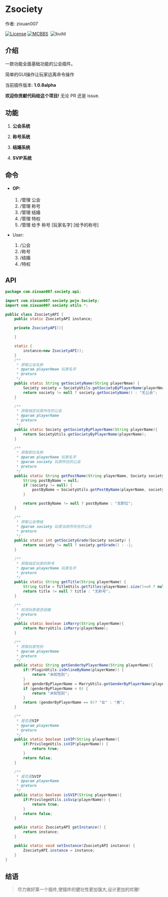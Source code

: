 # Zsociety

作者: zixuan007

[![License](https://img.shields.io/badge/license-GPL-blue)](LICENSE)   [![MCBBS](https://img.shields.io/badge/Link-MCBBS-brightgreen)](https://www.mcbbs.net/thread-970895-1-1.html)  ![build](https://img.shields.io/badge/build-passing-brightgreen) 



## 介绍

一款功能全面基础功能的公会插件。

简单的GUI操作让玩家远离命令操作

当前插件版本: **1.0.8alpha**

**欢迎你贡献代码给这个项目!** 无论 PR 还是 issue.



## 功能

1. **公会系统**

2. **称号系统**

3. **结婚系统**

4. **SVIP系统**

   

## 命令

- #### OP:

  1. /管理 公会
  2. /管理 称号
  3. /管理 结婚
  4. /管理 特权
  5. /管理 给予 称号 [玩家名字] [给予的称号]
  
- User:

  1. /公会
  2. /称号
  3. /结婚
  4. /特权		



## API
```java
package com.zixuan007.society.api;

import com.zixuan007.society.pojo.Society;
import com.zixuan007.society.utils.*;

public class ZsocietyAPI {
    public static ZsocietyAPI instance;

    private ZsocietyAPI(){

    }

    static {
        instance=new ZsocietyAPI();
    }
    /**
     * 获取公会名称
     * @param playerNmae 玩家名字
     * @return
     */
    public static String getSocietyName(String playerNmae) {
        Society society = SocietyUtils.getSocietyByPlayerName(playerNmae);
        return society != null ? society.getSocietyName() : "无公会";
    }

    /**
     * 获取指定玩家所在的公会
     * @param playerName
     * @return
     */
    public static Society getSocietyByPlayerName(String playerName){
        return SocietyUtils.getSocietyByPlayerName(playerName);
    }

    /**
     * 获取职位名称
     * @param playerName 玩家名字
     * @param society 玩家所在的公会
     * @return
     */
    public static String getPostName(String playerName, Society society) {
        String postByName = null;
        if (society != null) {
            postByName = SocietyUtils.getPostByName(playerName, society);
        }

        return postByName != null ? postByName : "无职位";
    }

    /**
     * 获取公会等级
     * @param society 玩家当前所存在的公会
     * @return
     */
    public static int getSocietyGrade(Society society) {
        return society != null ? society.getGrade() : -1;
    }

    /**
     * 获取指定玩家的称号
     * @param playerName 玩家名字
     * @return
     */
    public static String getTitle(String playerName) {
        String title = TitleUtils.getTitles(playerName).size()<=0 ? null : TitleUtils.getTitles(playerName).get(0);
        return title != null ? title : "无称号";
    }

    /**
     * 检测玩家是否结婚
     * @return
     */
    public static boolean isMarry(String playerName){
        return MarryUtils.isMarry(playerName);
    }

    /**
     * 获取玩家性别
     * @param playerName
     * @return
     */
    public static String getGenderbyPlayerName(String playerName){
        if(!PluginUtils.isOnlineByName(playerName)) {
            return "未知性别";
        }
        int genderByPlayerName = MarryUtils.getGenderByPlayerName(playerName);
        if (genderByPlayerName < 0) {
            return "未知性别";
        }
        return (genderByPlayerName == 0)? "女" : "男";
    }

    /**
     * 是否是VIP
     * @param playerName
     * @return
     */
    public static boolean isVIP(String playerName){
        if(PrivilegeUtils.isVIP(playerName)) {
            return true;
        }
        return false;
    }

    /**
     * 是否是SVIP
     * @param playerName
     * @return
     */
    public static boolean isSVIP(String playerName){
        if(PrivilegeUtils.isSvip(playerName)) {
            return true;
        }
        return false;
    }

    public static ZsocietyAPI getInstance() {
        return instance;
    }

    public static void setInstance(ZsocietyAPI instance) {
        ZsocietyAPI.instance = instance;
    }
}
```




## 结语

> 尽力做好第一个插件,使插件的健壮性更加强大,设计更加的优雅!


